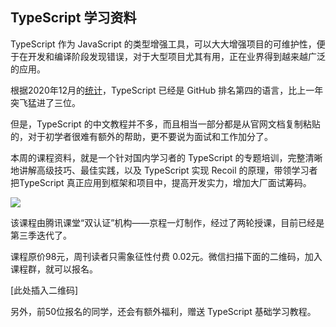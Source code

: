 ## TypeScript 学习资料

TypeScript 作为 JavaScript 的类型增强工具，可以大大增强项目的可维护性，便于在开发和编译阶段发现错误，对于大型项目尤其有用，正在业界得到越来越广泛的应用。

根据2020年12月的[统计](https://insights.dice.com/2020/12/03/10-most-popular-programming-languages-on-github/)，TypeScript 已经是 GitHub 排名第四的语言，比上一年突飞猛进了三位。

但是，TypeScript 的中文教程并不多，而且相当一部分都是从官网文档复制粘贴的，对于初学者很难有额外的帮助，更不要说为面试和工作加分了。

本周的课程资料，就是一个针对国内学习者的 TypeScript 的专题培训，完整清晰地讲解高级技巧、最佳实践，以及 TypeScript 实现 Recoil 的原理，带领学习者把TypeScript 真正应用到框架和项目中，提高开发实力，增加大厂面试筹码。

![](https://www.wangbase.com/blogimg/asset/202101/bg2021011209.jpg)

该课程由腾讯课堂“双认证”机构——京程一灯制作，经过了两轮授课，目前已经是第三季迭代了。

课程原价98元，周刊读者只需象征性付费 0.02元。微信扫描下面的二维码，加入课程群，就可以报名。

[此处插入二维码]

另外，前50位报名的同学，还会有额外福利，赠送 TypeScript 基础学习教程。


